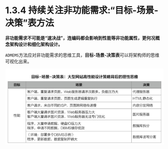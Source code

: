 # 1.3.4 持续关注非功能需求:“目标-场景-决策”表方法

**非功能需求不可能是“速决战”，连编码都会影响到性能等非功能属性，更何况概念架构设计和细化架构设计。**

`ADMEMS`方法应对非功能需求的思维工具，**目标-场景-决策表**可以将架构师的思维可视化出来。

![目标-场景-决策表](images/目标-场景-决策表.jpg)
